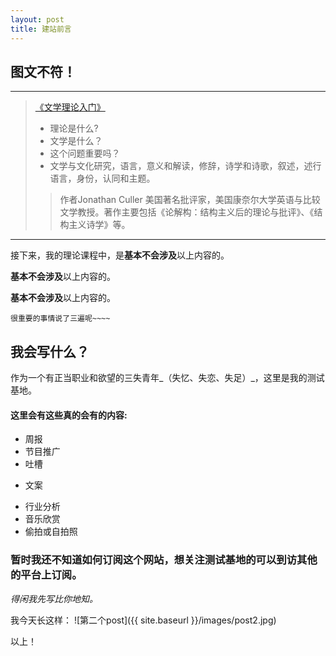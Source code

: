 ```yaml
---
layout: post
title: 建站前言
---
```


## 图文不符！

****

>[《文学理论入门》](http://book.douban.com/subject/2975972/)
>
> * 理论是什么?
> * 文学是什么？
> * 这个问题重要吗？
> * 文学与文化研究，语言，意义和解读，修辞，诗学和诗歌，叙述，述行语言，身份，认同和主题。
> 
>>  作者Jonathan Culler 美国著名批评家，美国康奈尔大学英语与比较文学教授。著作主要包括《论解构：结构主义后的理论与批评》、《结构主义诗学》等。

****

接下来，我的理论课程中，是**基本不会涉及**以上内容的。

**基本不会涉及**以上内容的。

**基本不会涉及**以上内容的。

```
很重要的事情说了三遍呢~~~~
```


## 我会写什么？


作为一个有正当职业和欲望的三失青年_（失忆、失恋、失足）_，这里是我的测试基地。

#### 这里会有这些真的会有的内容:

- 周报
- 节目推广
- 吐槽
* 文案
- 行业分析
- 音乐欣赏
- 偷拍或自拍照

### 暂时我还不知道如何订阅这个网站，想关注测试基地的可以到访其他的平台上订阅。

_得闲我先写比你地知。_

我今天长这样：
![第二个post]({{ site.baseurl }}/images/post2.jpg)

以上！
